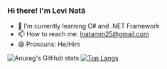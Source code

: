 ### Hi there! I'm Levi Natã
- 🌱 I’m currently learning C# and .NET Framework
- 📫 How to reach me: lnatamm25@gmail.com
- 😄 Pronouns: He/Him


![Anurag's GitHub stats](https://github-readme-stats.vercel.app/api?username=lnatamm&show_icons=true&theme=github_dark_dimmed)
[![Top Langs](https://github-readme-stats.vercel.app/api/top-langs/?username=lnatamm&layout=compact&theme=github_dark_dimmed)](https://github.com/lnatamm/github-readme-stats)

